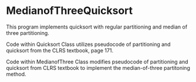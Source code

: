 # MedianofThreeQuicksort
This program implements quicksort with regular partitioning and median of three partitioning.

Code within Quicksort Class utilizes pseudocode of partitioning and quicksort from the CLRS textbook, page 171.

Code within MedianofThree Class modifies pseudocode of partitioning and quicksort from CLRS textbook to implement the median-of-three partitoning method.
